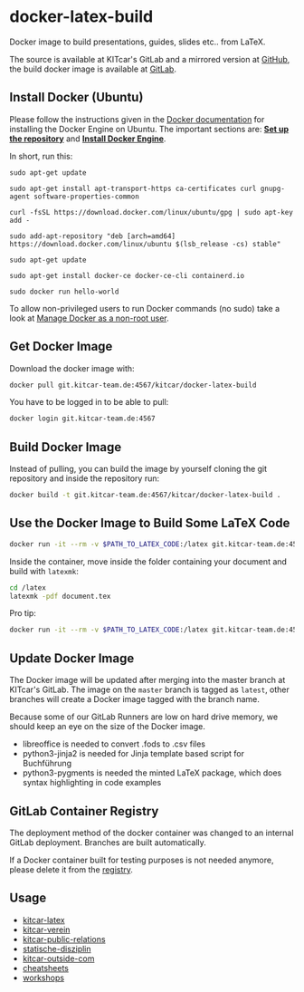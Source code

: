 # docker-latex-build

Docker image to build presentations, guides, slides etc.. from LaTeX.

The source is available at KITcar's GitLab and a mirrored version at [GitHub](https://github.com/KITcar-Team/docker-latex-build), the build docker image is available at [GitLab](https://git.kitcar-team.de/kitcar/docker-latex-build/container_registry).

## Install Docker (Ubuntu)

Please follow the instructions given in the [Docker documentation](https://docs.docker.com/engine/install/ubuntu/) for installing the Docker Engine on Ubuntu. The important sections are: **[Set up the repository](https://docs.docker.com/engine/install/ubuntu/#set-up-the-repository)** and
**[Install Docker Engine](https://docs.docker.com/engine/install/ubuntu/#install-docker-engine)**.

In short, run this:

    sudo apt-get update

    sudo apt-get install apt-transport-https ca-certificates curl gnupg-agent software-properties-common

    curl -fsSL https://download.docker.com/linux/ubuntu/gpg | sudo apt-key add -

    sudo add-apt-repository "deb [arch=amd64] https://download.docker.com/linux/ubuntu $(lsb_release -cs) stable"

    sudo apt-get update

    sudo apt-get install docker-ce docker-ce-cli containerd.io

    sudo docker run hello-world

To allow non-privileged users to run Docker commands (no sudo) take a look at [Manage Docker as a non-root user](https://docs.docker.com/engine/install/linux-postinstall/#manage-docker-as-a-non-root-user).

## Get Docker Image

Download the docker image with:

```bash
docker pull git.kitcar-team.de:4567/kitcar/docker-latex-build
```

You have to be logged in to be able to pull:

```bash
docker login git.kitcar-team.de:4567
```

## Build Docker Image

Instead of pulling, you can build the image by yourself cloning the git repository and inside the repository run:

```bash
docker build -t git.kitcar-team.de:4567/kitcar/docker-latex-build .
```

## Use the Docker Image to Build Some LaTeX Code

```bash
docker run -it --rm -v $PATH_TO_LATEX_CODE:/latex git.kitcar-team.de:4567/kitcar/docker-latex-build
```

Inside the container, move inside the folder containing your document and build with `latexmk`:

```bash
cd /latex
latexmk -pdf document.tex
```

Pro tip:

```bash
docker run -it --rm -v $PATH_TO_LATEX_CODE:/latex git.kitcar-team.de:4567/kitcar/docker-latex-build latexmk -pdf -cd -outdir=/latex /latex/document.tex
```

## Update Docker Image

The Docker image will be updated after merging into the master branch at KITcar's GitLab. The image on the `master` branch is tagged as `latest`, other branches will create a Docker image tagged with the branch name.

Because some of our GitLab Runners are low on hard drive memory, we should keep an eye on the size of the Docker image.

* libreoffice is needed to convert .fods to .csv files
* python3-jinja2 is needed for Jinja template based script for Buchführung
* python3-pygments is needed the minted LaTeX package, which does syntax highlighting in code examples

## GitLab Container Registry

The deployment method of the docker container was changed to an internal GitLab deployment. Branches are built automatically.

If a Docker container built for testing purposes is not needed anymore, please delete it from the [registry](https://git.kitcar-team.de/kitcar/docker-latex-build/container_registry).

## Usage

* [kitcar-latex](https://git.kitcar-team.de/kitcar/kitcar-latex)
* [kitcar-verein](https://git.kitcar-team.de/kitcar/kitcar-verein)
* [kitcar-public-relations](https://git.kitcar-team.de/kitcar/kitcar-public-relations)
* [statische-disziplin](https://git.kitcar-team.de/kitcar/statische-disziplin)
* [kitcar-outside-com](https://git.kitcar-team.de/kitcar/kitcar-outside-com)
* [cheatsheets](https://git.kitcar-team.de/kitcar/cheatsheets)
* [workshops](https://git.kitcar-team.de/kitcar/workshops)
